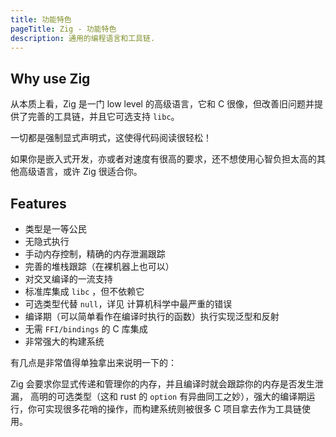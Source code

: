 ```yaml
---
title: 功能特色
pageTitle: Zig - 功能特色
description: 通用的编程语言和工具链.
---
```


## Why use Zig

从本质上看，Zig 是一门 low level 的高级语言，它和 C 很像，但改善旧问题并提供了完善的工具链，并且它可选支持 `libc`。

一切都是强制显式声明式，这使得代码阅读很轻松！

如果你是嵌入式开发，亦或者对速度有很高的要求，还不想使用心智负担太高的其他高级语言，或许 Zig 很适合你。

## Features

- 类型是一等公民
- 无隐式执行
- 手动内存控制，精确的内存泄漏跟踪
- 完善的堆栈跟踪（在裸机器上也可以）
- 对交叉编译的一流支持
- 标准库集成 `libc` ，但不依赖它
- 可选类型代替 `null`，详见 计算机科学中最严重的错误
- 编译期（可以简单看作在编译时执行的函数）执行实现泛型和反射
- 无需 `FFI/bindings` 的 C 库集成
- 非常强大的构建系统

有几点是非常值得单独拿出来说明一下的：

Zig 会要求你显式传递和管理你的内存，并且编译时就会跟踪你的内存是否发生泄漏， 高明的可选类型（这和 rust 的 `option` 有异曲同工之妙），强大的编译期运行，你可实现很多花哨的操作，而构建系统则被很多 C 项目拿去作为工具链使用。